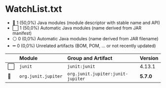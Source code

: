 # WatchList.txt

- 🧩 1 (50,0%) Java modules (module descriptor with stable name and API)
- ⬜ 1 (50,0%) Automatic Java modules (name derived from JAR manifest)
- ⚪ 0 (0,0%) Automatic Java modules (name derived from JAR filename)
- ➖ 0 (0,0%) Unrelated artifacts (BOM, POM, ... or not recently updated)

|   | Module | Group and Artifact | Version |
|---|:-------|:-------------------|---------|
| ⬜ | `junit` | `junit:junit` | 4.13.1 |
| 🧩 | `org.junit.jupiter` | `org.junit.jupiter:junit-jupiter` | **5.7.0** |
